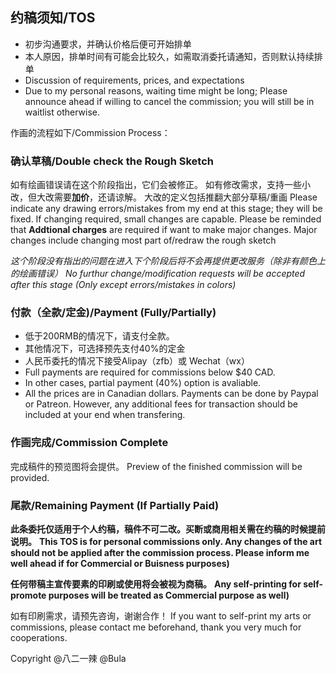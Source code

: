 
## 约稿须知/TOS

- 初步沟通要求，并确认价格后便可开始排单
- 本人原因，排单时间有可能会比较久，如需取消委托请通知，否则默认持续排单
- Discussion of requirements, prices, and expectations 
- Due to my personal reasons, waiting time might be long; Please announce ahead if willing to cancel the commission; you will still be in waitlist otherwise.

作画的流程如下/Commission Process：
### 确认草稿/Double check the Rough Sketch

如有绘画错误请在这个阶段指出，它们会被修正。
如有修改需求，支持一些小改，但大改需要**加价**，还请谅解。
大改的定义包括推翻大部分草稿/重画
Please indicate any drawing errors/mistakes from my end at this stage; they will be fixed.
If changing required, small changes are capable. Please be reminded that **Addtional charges** are required if want to make major changes.
Major changes include changing most part of/redraw the rough sketch


*这个阶段没有指出的问题在进入下个阶段后将不会再提供更改服务（除非有颜色上的绘画错误）*
*No furthur change/modification requests will be accepted after this stage (Only except errors/mistakes in colors)*

### 付款（全款/定金)/Payment (Fully/Partially)

- 低于200RMB的情况下，请支付全款。
- 其他情况下，可选择预先支付40%的定金
- 人民币委托的情况下接受Alipay（zfb）或 Wechat（wx）
- Full payments are required for commissions below $40 CAD.
- In other cases, partial payment (40%) option is avaliable.
- All the prices are in Canadian dollars. Payments can be done by Paypal or Patreon. However, any additional fees for transaction should be included at your end when transfering.

### 作画完成/Commission Complete

完成稿件的预览图将会提供。
Preview of the finished commission will be provided.

### 尾款/Remaining Payment (If Partially Paid)

**此条委托仅适用于个人约稿，稿件不可二改。买断或商用相关需在约稿的时候提前说明。**
**This TOS is for personal commissions only. Any changes of the art should not be applied after the commission process. Please inform me well ahead if for Commercial or Buisness purposes)**

**任何带稿主宣传要素的印刷或使用将会被视为商稿。**
**Any self-printing for self-promote purposes will be treated as Commercial purpose as well)**

如有印刷需求，请预先咨询，谢谢合作！
If you want to self-print my arts or commissions, please contact me beforehand, thank you very much for cooperations.


Copyright @八二一辣 @Bula
